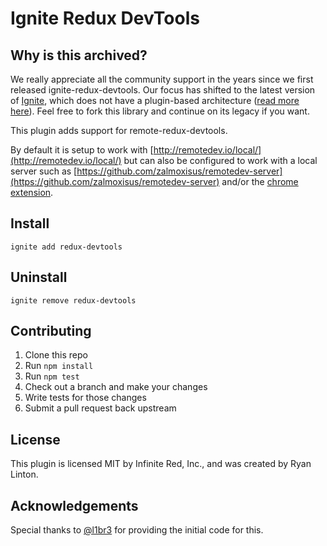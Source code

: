# Ignite Redux DevTools

## Why is this archived?

We really appreciate all the community support in the years since we first released ignite-redux-devtools. Our focus has shifted to the latest version of [Ignite](https://github.com/infinitered/ignite), which does not have a plugin-based architecture ([read more here](https://shift.infinite.red/introducing-ignite-4-0-flame-1dfc891f9966)). Feel free to fork this library and continue on its legacy if you want. 

This plugin adds support for remote-redux-devtools.

By default it is setup to work with [http://remotedev.io/local/](http://remotedev.io/local/)
but can also be configured to work with a local server such as 
[https://github.com/zalmoxisus/remotedev-server](https://github.com/zalmoxisus/remotedev-server)
and/or the [chrome extension](http://extension.remotedev.io/).

## Install

```
ignite add redux-devtools
```

## Uninstall

```
ignite remove redux-devtools
```

## Contributing

1. Clone this repo
2. Run `npm install`
3. Run `npm test`
4. Check out a branch and make your changes
5. Write tests for those changes
6. Submit a pull request back upstream

## License

This plugin is licensed MIT by Infinite Red, Inc., and was created by Ryan Linton.

## Acknowledgements

Special thanks to [@l1br3](https://github.com/l1br3) for providing the initial code for this.
